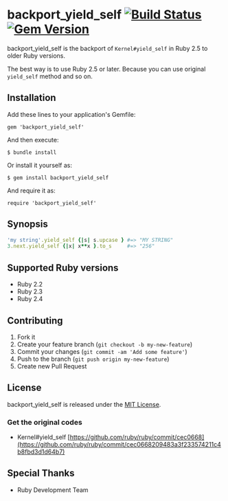 # backport_yield_self [![Build Status](https://travis-ci.org/koic/backport_yield_self.svg)](https://travis-ci.org/koic/backport_yield_self) [![Gem Version](https://badge.fury.io/rb/backport_yield_self.svg)](http://badge.fury.io/rb/backport_yield_self)

backport_yield_self is the backport of `Kernel#yield_self` in Ruby 2.5 to older Ruby versions.

The best way is to use Ruby 2.5 or later. Because you can use original `yield_self` method and so on.

## Installation

Add these lines to your application's Gemfile:

```
gem 'backport_yield_self'
```

And then execute:

```
$ bundle install
```

Or install it yourself as:

```
$ gem install backport_yield_self
```

And require it as:

```
require 'backport_yield_self'
```

## Synopsis

```ruby
'my string'.yield_self {|s| s.upcase } #=> "MY STRING"
3.next.yield_self {|x| x**x }.to_s     #=> "256"
```

## Supported Ruby versions

* Ruby 2.2
* Ruby 2.3
* Ruby 2.4

## Contributing

1. Fork it
2. Create your feature branch (`git checkout -b my-new-feature`)
3. Commit your changes (`git commit -am 'Add some feature'`)
4. Push to the branch (`git push origin my-new-feature`)
5. Create new Pull Request

## License

backport_yield_self is released under the [MIT License](http://www.opensource.org/licenses/MIT).

### Get the original codes

* Kernel#yield_self [https://github.com/ruby/ruby/commit/cec0668](https://github.com/ruby/ruby/commit/cec0668209483a3f233574211c4b8fbd3d1d64b7)

## Special Thanks

* Ruby Development Team
